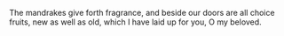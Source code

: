 The mandrakes give forth fragrance, and beside our doors are all choice fruits, new as well as old, which I have laid up for you, O my beloved.
